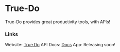 # True-Do
True-Do provides great productivity tools, with APIs!

### Links
Website: [True Do](https://true-do.deta.dev)
API Docs: [Docs](https://true-do-api.deta.dev/docs)
App: Releasing soon!
